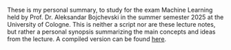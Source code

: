 These is my personal summary, to study for the exam Machine Learning held by Prof. Dr. Aleksandar Bojchevski 
in the summer semester 2025 at the University of Cologne.
This is neither a script nor are these lecture notes, but rather a personal synopsis summarizing 
the main concepts and ideas from the lecture.
A compiled version can be found [here](ML_notes.pdf).
